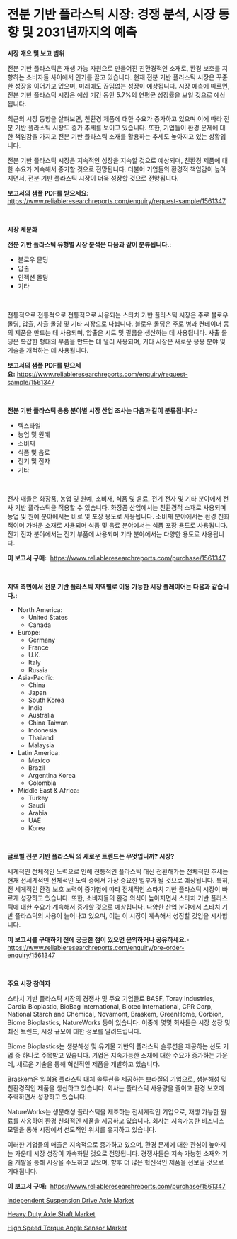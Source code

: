 <p><h1>전분 기반 플라스틱 시장: 경쟁 분석, 시장 동향 및 2031년까지의 예측</h1></p><p><strong>시장 개요 및 보고 범위</strong></p>
<p><p>전분 기반 플라스틱은 재생 가능 자원으로 만들어진 친환경적인 소재로, 환경 보호를 지향하는 소비자들 사이에서 인기를 끌고 있습니다. 현재 전분 기반 플라스틱 시장은 꾸준한 성장을 이어가고 있으며, 미래에도 끊임없는 성장이 예상됩니다. 시장 예측에 따르면, 전분 기반 플라스틱 시장은 예상 기간 동안 5.7%의 연평균 성장률을 보일 것으로 예상됩니다.</p><p>최근의 시장 동향을 살펴보면, 친환경 제품에 대한 수요가 증가하고 있으며 이에 따라 전분 기반 플라스틱 시장도 증가 추세를 보이고 있습니다. 또한, 기업들이 환경 문제에 대한 책임감을 가지고 전분 기반 플라스틱 소재를 활용하는 추세도 높아지고 있는 상황입니다.</p><p>전분 기반 플라스틱 시장은 지속적인 성장을 지속할 것으로 예상되며, 친환경 제품에 대한 수요가 계속해서 증가할 것으로 전망됩니다. 더불어 기업들의 환경적 책임감이 높아지면서, 전분 기반 플라스틱 시장이 더욱 성장할 것으로 전망됩니다.</p></p>
<p><strong>보고서의 샘플 PDF를 받으세요:</strong> <a href="https://www.reliableresearchreports.com/enquiry/request-sample/1561347">https://www.reliableresearchreports.com/enquiry/request-sample/1561347</a></p>
<p>&nbsp;</p>
<p><strong>시장 세분화</strong></p>
<p><strong>전분 기반 플라스틱 유형별 시장 분석은 다음과 같이 분류됩니다.:</strong></p>
<p><ul><li>블로우 몰딩</li><li>압출</li><li>인젝션 몰딩</li><li>기타</li></ul></p>
<p>&nbsp;</p>
<p><p>전통적으로 전통적으로 전통적으로 사용되는 스타치 기반 플라스틱 시장은 주로 블로우 몰딩, 압출, 사출 몰딩 및 기타 시장으로 나뉩니다. 블로우 몰딩은 주로 병과 컨테이너 등의 제품을 만드는 데 사용되며, 압출은 시트 및 필름을 생산하는 데 사용됩니다. 사출 몰딩은 복잡한 형태의 부품을 만드는 데 널리 사용되며, 기타 시장은 새로운 응용 분야 및 기술을 개척하는 데 사용됩니다.</p></p>
<p><strong>보고서의 샘플 PDF를 받으세요:</strong>&nbsp;<a href="https://www.reliableresearchreports.com/enquiry/request-sample/1561347">https://www.reliableresearchreports.com/enquiry/request-sample/1561347</a></p>
<p>&nbsp;</p>
<p><strong> 전분 기반 플라스틱 응용 분야별 시장 산업 조사는 다음과 같이 분류됩니다.:</strong></p>
<p><ul><li>텍스타일</li><li>농업 및 원예</li><li>소비재</li><li>식품 및 음료</li><li>전기 및 전자</li><li>기타</li></ul></p>
<p>&nbsp;</p>
<p><p>전사 매들은 화장품, 농업 및 원예, 소비재, 식품 및 음료, 전기 전자 및 기타 분야에서 전사 기반 플라스틱을 적용할 수 있습니다. 화장품 산업에서는 친환경적 소재로 사용되며 농업 및 원예 분야에서는 비료 및 포장 용도로 사용됩니다. 소비재 분야에서는 환경 친화적이며 가벼운 소재로 사용되며 식품 및 음료 분야에서는 식품 포장 용도로 사용됩니다. 전기 전자 분야에서는 전기 부품에 사용되며 기타 분야에서는 다양한 용도로 사용됩니다.</p></p>
<p><strong>이 보고서 구매:</strong>&nbsp; <a href="https://www.reliableresearchreports.com/purchase/1561347">https://www.reliableresearchreports.com/purchase/1561347</a></p>
<p>&nbsp;</p>
<p><strong>지역 측면에서 전분 기반 플라스틱 지역별로 이용 가능한 시장 플레이어는 다음과 같습니다.:</strong></p>
<p><ul>
    <li>
        North America:
        <ul>
            <li>United States</li>
            <li>Canada</li>
        </ul>
    </li>
    <li>
        Europe:
        <ul>
            <li>Germany</li>
            <li>France</li>
            <li>U.K.</li>
            <li>Italy</li>
            <li>Russia</li>
        </ul>
    </li>
    <li>
        Asia-Pacific:
        <ul>
            <li>China</li>
            <li>Japan</li>
            <li>South Korea</li>
            <li>India</li>
            <li>Australia</li>
            <li>China Taiwan</li>
            <li>Indonesia</li>
            <li>Thailand</li>
            <li>Malaysia</li>
        </ul>
    </li>
    <li>
        Latin America:
        <ul>
            <li>Mexico</li>
            <li>Brazil</li>
            <li>Argentina Korea</li>
            <li>Colombia</li>
        </ul>
    </li>
    <li>
        Middle East & Africa:
        <ul>
            <li>Turkey</li>
            <li>Saudi</li>
            <li>Arabia</li>
            <li>UAE</li>
            <li>Korea</li>
        </ul>
    </li>
    </ul></p>
<p>&nbsp;</p>
<p><strong>글로벌 전분 기반 플라스틱 의 새로운 트렌드는 무엇입니까? 시장?</strong></p>
<p><p>세계적인 전체적인 노력으로 인해 전통적인 플라스틱 대신 전환해가는 전체적인 추세는 현재 전세계적인 전체적인 노력 중에서 가장 중요한 일부가 될 것으로 예상됩니다. 특히, 전 세계적인 환경 보호 노력이 증가함에 따라 전체적인 스타치 기반 플라스틱 시장이 빠르게 성장하고 있습니다. 또한, 소비자들의 환경 의식이 높아지면서 스타치 기반 플라스틱에 대한 수요가 계속해서 증가할 것으로 예상됩니다. 다양한 산업 분야에서 스타치 기반 플라스틱의 사용이 늘어나고 있으며, 이는 이 시장이 계속해서 성장할 것임을 시사합니다.</p></p>
<p><strong>이 보고서를 구매하기 전에 궁금한 점이 있으면 문의하거나 공유하세요.</strong>- <a href="https://www.reliableresearchreports.com/enquiry/pre-order-enquiry/1561347">https://www.reliableresearchreports.com/enquiry/pre-order-enquiry/1561347</a></p>
<p>&nbsp;</p>
<p><strong>주요 시장 참여자</strong></p>
<p><p>스타치 기반 플라스틱 시장의 경쟁사 및 주요 기업들로 BASF, Toray Industries, Cardia Bioplastic, BioBag International, Biotec International, CPR Corp, National Starch and Chemical, Novamont, Braskem, GreenHome, Corbion, Biome Bioplastics, NatureWorks 등이 있습니다. 이중에 몇몇 회사들은 시장 성장 및 최신 트렌드, 시장 규모에 대한 정보를 알려드립니다.</p><p>Biome Bioplastics는 생분해성 및 유기물 기반의 플라스틱 솔루션을 제공하는 선도 기업 중 하나로 주목받고 있습니다. 기업은 지속가능한 소재에 대한 수요가 증가하는 가운데, 새로운 기술을 통해 혁신적인 제품을 개발하고 있습니다.</p><p>Braskem은 일회용 플라스틱 대체 솔루션을 제공하는 브라질의 기업으로, 생분해성 및 친환경적인 제품을 생산하고 있습니다. 회사는 플라스틱 사용량을 줄이고 환경 보호에 주력하면서 성장하고 있습니다.</p><p>NatureWorks는 생분해성 플라스틱을 제조하는 전세계적인 기업으로, 재생 가능한 원료를 사용하여 환경 친화적인 제품을 제공하고 있습니다. 회사는 지속가능한 비즈니스 모델을 통해 시장에서 선도적인 위치를 유지하고 있습니다.</p><p>이러한 기업들의 매출은 지속적으로 증가하고 있으며, 환경 문제에 대한 관심이 높아지는 가운데 시장 성장이 가속화될 것으로 전망됩니다. 경쟁사들은 지속 가능한 소재와 기술 개발을 통해 시장을 주도하고 있으며, 향후 더 많은 혁신적인 제품을 선보일 것으로 기대됩니다.</p></p>
<p><strong>이 보고서 구매:</strong>&nbsp;&nbsp;<a href="https://www.reliableresearchreports.com/purchase/1561347">https://www.reliableresearchreports.com/purchase/1561347</a></p>
<p><p><a href="https://shimmer-gardenia-37a.notion.site/Independent-Suspension-Drive-Axle-Market-Size-2024-2031-Global-Industrial-Analysis-Key-Geographic-3c218823c1e146fe95eac95d386e0b1d">Independent Suspension Drive Axle Market</a></p><p><a href="https://meowing-lemming-dd3.notion.site/Decoding-the-Heavy-Duty-Axle-Shaft-Market-A-Deep-Dive-into-the-Latest-Market-Trends-Market-Segment-5d105630ac6c4a1789d9e9a6e592de22">Heavy Duty Axle Shaft Market</a></p><p><a href="https://unruly-ladybug-44b.notion.site/High-Speed-Torque-Angle-Sensor-Market-with-the-goal-of-estimating-the-market-size-and-future-growth--a955b990eb1448da9109566e613b72a1">High Speed Torque Angle Sensor Market</a></p></p>
